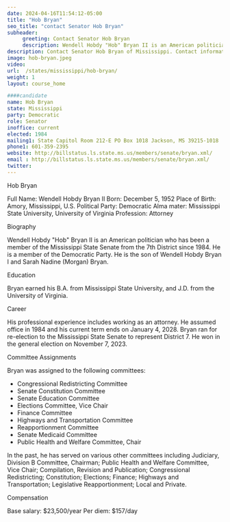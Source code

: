 ```yaml
---
date: 2024-04-16T11:54:12-05:00
title: "Hob Bryan"
seo_title: "contact Senator Hob Bryan"
subheader:
     greeting: Contact Senator Hob Bryan
     description: Wendell Hobdy "Hob" Bryan II is an American politician who has been a member of the Mississippi State Senate from the 7th District since 1984. He is a member of the Democratic Party. He is the son of Wendell Hobdy Bryan I and Sarah Nadine (Morgan) Bryan.
description: Contact Senator Hob Bryan of Mississippi. Contact information for Hob Bryan includes email address, phone number, and mailing address.
image: hob-bryan.jpeg
video:
url:  /states/mississippi/hob-bryan/
weight: 1
layout: course_home

####candidate
name: Hob Bryan
state: Mississippi
party: Democratic
role: Senator
inoffice: current
elected: 1984
mailing1: State Capitol Room 212-E PO Box 1018 Jackson, MS 39215-1018
phone1: 601-359-2395
website: http://billstatus.ls.state.ms.us/members/senate/bryan.xml/
email : http://billstatus.ls.state.ms.us/members/senate/bryan.xml/
twitter:
---
```


Hob Bryan


Full Name: Wendell Hobdy Bryan II
Born: December 5, 1952
Place of Birth: Amory, Mississippi, U.S.
Political Party: Democratic
Alma mater: Mississippi State University, University of Virginia
Profession: Attorney

Biography

Wendell Hobdy "Hob" Bryan II is an American politician who has been a member of the Mississippi State Senate from the 7th District since 1984. He is a member of the Democratic Party. He is the son of Wendell Hobdy Bryan I and Sarah Nadine (Morgan) Bryan.

Education

Bryan earned his B.A. from Mississippi State University, and J.D. from the University of Virginia.

Career

His professional experience includes working as an attorney. He assumed office in 1984 and his current term ends on January 4, 2028. Bryan ran for re-election to the Mississippi State Senate to represent District 7. He won in the general election on November 7, 2023.

Committee Assignments

Bryan was assigned to the following committees:
- Congressional Redistricting Committee
- Senate Constitution Committee
- Senate Education Committee
- Elections Committee, Vice Chair
- Finance Committee
- Highways and Transportation Committee
- Reapportionment Committee
- Senate Medicaid Committee
- Public Health and Welfare Committee, Chair

In the past, he has served on various other committees including Judiciary, Division B Committee, Chairman; Public Health and Welfare Committee, Vice Chair; Compilation, Revision and Publication; Congressional Redistricting; Constitution; Elections; Finance; Highways and Transportation; Legislative Reapportionment; Local and Private.

Compensation

Base salary: $23,500/year
Per diem: $157/day
